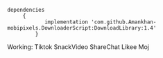 ````
dependencies
     {
	        implementation 'com.github.Amankhan-mobipixels.DownloaderScript:DownloadLibrary:1.4'
         }
````
Working:
Tiktok
SnackVideo
ShareChat
Likee
Moj
